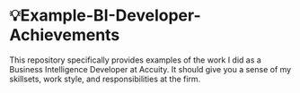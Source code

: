 # 💡Example-BI-Developer-Achievements
This repository specifically provides examples of the work I did as a Business Intelligence Developer at Accuity. It should give you a sense of my skillsets, work style, and responsibilities at the firm.
